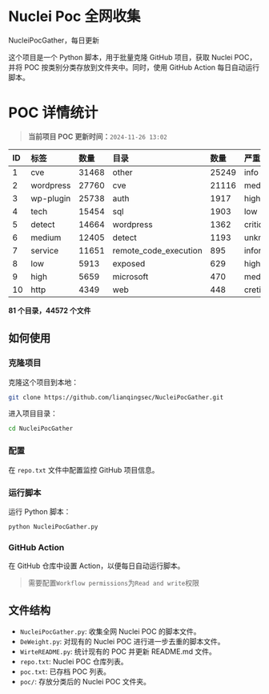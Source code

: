 # Nuclei Poc 全网收集
NucleiPocGather，每日更新

这个项目是一个 Python 脚本，用于批量克隆 GitHub 项目，获取 Nuclei POC，并将 POC 按类别分类存放到文件夹中。同时，使用 GitHub Action 每日自动运行脚本。
# POC 详情统计

> **当前项目 POC 更新时间：**`2024-11-26 13:02`

| ID | 标签      | 数量 | 目录       | 数量 | 严重性   | 数量 |
|:---| :-------- | :--- | :--------- | :--- | :------- | :--- |
| 1 | cve | 31468 | other | 25249 | info | 20295 |
| 2 | wordpress | 27760 | cve | 21116 | medium | 16371 |
| 3 | wp-plugin | 25738 | auth | 1917 | high | 11042 |
| 4 | tech | 15454 | sql | 1903 | low | 6945 |
| 5 | detect | 14664 | wordpress | 1362 | critical | 5193 |
| 6 | medium | 12405 | detect | 1193 | unknown | 65 |
| 7 | service | 11651 | remote_code_execution | 895 | informative | 16 |
| 8 | low | 5913 | exposed | 629 | hight | 15 |
| 9 | high | 5659 | microsoft | 470 | meduim | 6 |
| 10 | http | 4349 | web | 448 | cretical | 2 |

**81 个目录，44572 个文件**
## 如何使用

### 克隆项目

克隆这个项目到本地：

```bash
git clone https://github.com/lianqingsec/NucleiPocGather.git
```

进入项目目录：

```bash
cd NucleiPocGather
```

### 配置

在 `repo.txt` 文件中配置监控 GitHub 项目信息。

### 运行脚本

运行 Python 脚本：

```bash
python NucleiPocGather.py
```

### GitHub Action

在 GitHub 仓库中设置 Action，以便每日自动运行脚本。

> 需要配置`Workflow permissions`为`Read and write`权限

## 文件结构

- `NucleiPocGather.py`: 收集全网 Nuclei POC 的脚本文件。
- `DeWeight.py`: 对现有的 Nuclei POC 进行进一步去重的脚本文件。
- `WirteREADME.py`: 统计现有的 POC 并更新 README.md 文件。
- `repo.txt`: Nuclei POC 仓库列表。
- `poc.txt`: 已存档 POC 列表。
- `poc/`: 存放分类后的 Nuclei POC 文件夹。


